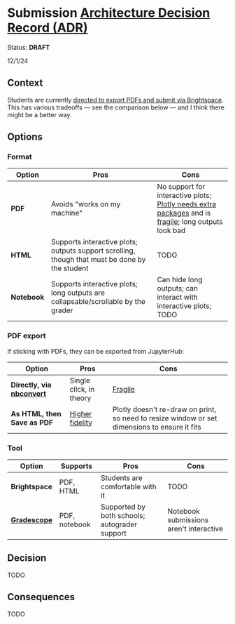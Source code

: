 # Submission [Architecture Decision Record (ADR)](https://18f.gsa.gov/2021/07/06/architecture_decision_records_helpful_now_invaluable_later/)

Status: **DRAFT**

12/1/24

## Context

Students are currently [directed to export PDFs and submit via Brightspace](../../assignments.md#submission). This has various tradeoffs — see the comparison below — and I think there might be a better way.

## Options

### Format

| Option       | Pros                                                                                           | Cons                                                                                                                      |
| ------------ | ---------------------------------------------------------------------------------------------- | ------------------------------------------------------------------------------------------------------------------------- |
| **PDF**      | Avoids "works on my machine"                                                                   | No support for interactive plots; [Plotly needs extra packages][kaleido] and is [fragile][fragile]; long outputs look bad |
| **HTML**     | Supports interactive plots; outputs support scrolling, though that must be done by the student | TODO                                                                                                                      |
| **Notebook** | Supports interactive plots; long outputs are collapsable/scrollable by the grader  | Can hide long outputs; can interact with interactive plots; TODO                                                          |

[kaleido]: https://plotly.com/python/static-image-export/

### PDF export

If sticking with PDFs, they can be exported from JupyterHub:

| Option                                   | Pros                        | Cons                                                                                          |
| ---------------------------------------- | --------------------------- | --------------------------------------------------------------------------------------------- |
| **Directly, via [nbconvert][nbconvert]** | Single click, in theory     | [Fragile][fragile]                                                                            |
| **As HTML, then Save as PDF**            | [Higher fidelity][fidelity] | Plotly doesn't re-draw on print, so need to resize window or set dimensions to ensure it fits |

[nbconvert]: https://nbconvert.readthedocs.io/
[fidelity]: https://github.com/jupyterlab/jupyterlab/issues/12113
[fragile]: ../instructor_guide.md#jupyterhub-troubleshooting

### Tool

| Option                       | Supports      | Pros                                          | Cons                                    |
| ---------------------------- | ------------- | --------------------------------------------- | --------------------------------------- |
| **Brightspace**             | PDF, HTML     | Students are comfortable with it              | TODO                                    |
| **[Gradescope][gradescope]** | PDF, notebook | Supported by both schools; autograder support | Notebook submissions aren't interactive |

[gradescope]: https://nyu.service-now.com/sp?id=kb_article&sysparm_article=KB0018576&sys_kb_id=408338081bbf5c50a54ffdd51a4bcb0c&spa=1

## Decision

TODO

## Consequences

TODO
